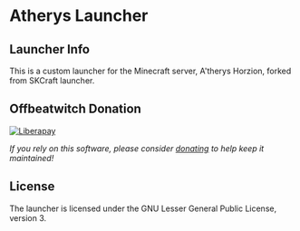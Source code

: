Atherys Launcher
================

## Launcher Info

This is a custom launcher for the Minecraft server, A'therys Horzion, forked from SKCraft launcher.




## Offbeatwitch Donation

[![Liberapay](https://liberapay.com/assets/widgets/donate.svg)](https://liberapay.com/offbeatwitch/donate)

*If you rely on this software, please consider [donating](https://liberapay.com/offbeatwitch/donate) to help keep it maintained!*

## License

The launcher is licensed under the GNU Lesser General Public License, version 3.
